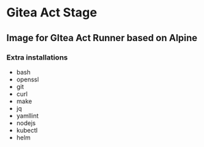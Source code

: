# Gitea Act Stage
## Image for GItea Act Runner based on Alpine

### Extra installations

- bash
- openssl
- git
- curl
- make
- jq
- yamllint
- nodejs
- kubectl
- helm
